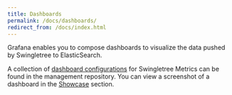 ```yaml
---
title: Dashboards
permalink: /docs/dashboards/
redirect_from: /docs/index.html
---
```


Grafana enables you to compose dashboards to visualize the data pushed by Swingletree to ElasticSearch.

A collection of [dashboard configurations][config] for Swingletree Metrics can be found in the management repository.
You can view a screenshot of a dashboard in the [Showcase](../../showcase.html) section.


[config]: https://github.com/swingletree-oss/swingletree/tree/master/grafana/